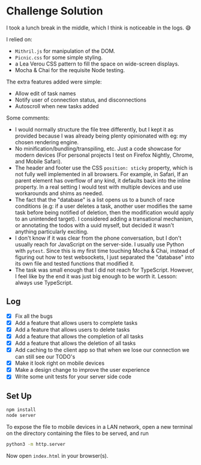 # Challenge Solution

I took a lunch break in the middle, which I think is noticeable in the logs. 😅

I relied on:

- `Mithril.js` for manipulation of the DOM.
- `Picnic.css` for some simple styling.
- a Lea Verou CSS pattern to fill the space on wide-screen displays.
- Mocha & Chai for the requisite Node testing.

The extra features added were simple:

- Allow edit of task names
- Notify user of connection status, and disconnections
- Autoscroll when new tasks added

Some comments:

- I would normally structure the file tree differently, but I kept it as provided because I was already being plenty opinionated with eg: my chosen rendering engine.
- No minification/bundling/transpiling, etc. Just a code showcase for modern devices (For personal projects I test on Firefox Nightly, Chrome, and Mobile Safari).
- The header and footer use the CSS `position: sticky` property, which is not fully well implemented in all browsers. For example, in Safari, If an parent element has overflow of any kind, it defaults back into the inline property. In a real setting I would test with multiple devices and use workarounds and shims as needed.
- The fact that the "database" is a list opens us to a bunch of race conditions (e.g: if a user deletes a task, another user modifies the same task before being notified of deletion, then the modification would apply to an unintended target). I considered adding a transational mechanism, or annotating the todos with a uuid myself, but decided it wasn't anything particularly exciting.
- I don't know if it was clear from the phone conversation, but I don't usually reach for JavaScript on the server-side. I usually use Python with `pytest`. Since this is my first time touching Mocha & Chai, instead of figuring out how to test websockets, I just separated the "database" into its own file and tested functions that modified it.
- The task was small enough that I did not reach for TypeScript. However, I feel like by the end it was just big enough to be worth it. Lesson: always use TypeScript.


##  Log
- [x] Fix all the bugs
- [x] Add a feature that allows users to complete tasks
- [x] Add a feature that allows users to delete tasks
- [x] Add a feature that allows the completion of all tasks
- [x] Add a feature that allows the deletion of all tasks
- [x] Add caching to the client app so that when we lose our connection we can still see our TODO's
- [x] Make it look right on mobile devices
- [x] Make a design change to improve the user experience
- [x] Write some unit tests for your server side code

## Set Up

```sh
npm install
node server
```

To expose the file to mobile devices in a LAN network, open a new terminal on the directory containing the files to be served, and run

```sh
python3 -m http.server
```

Now open `index.html` in your browser(s).
